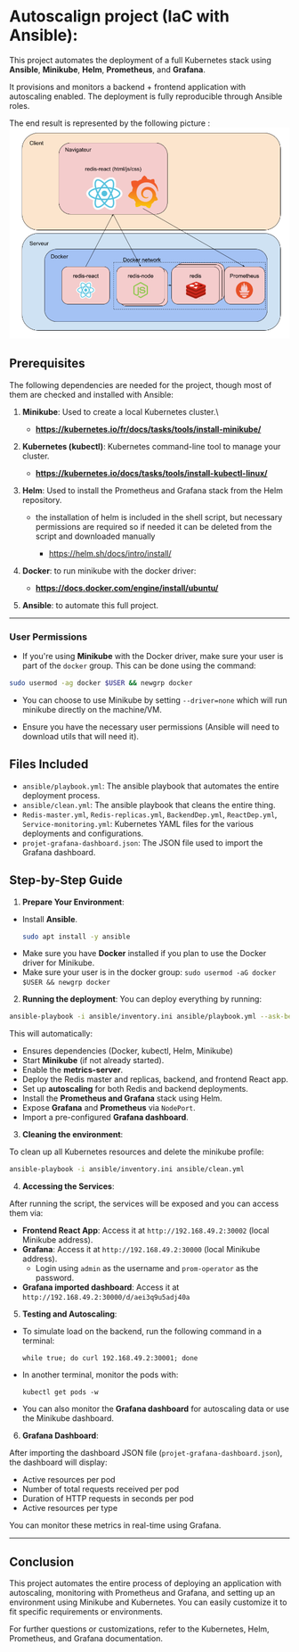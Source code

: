 # Autoscalign project (IaC with Ansible):

This project automates the deployment of a full Kubernetes stack using **Ansible**, **Minikube**, **Helm**, **Prometheus**, and **Grafana**.

It provisions and monitors a backend + frontend application with autoscaling enabled.
The deployment is fully reproducible through Ansible roles.


The end result is represented by the following picture : 
![architecture](Architecture.png)

## Prerequisites

The following dependencies are needed for the project, though most of them are checked and installed with Ansible:

1. **Minikube**: Used to create a local Kubernetes cluster.\
   - **https://kubernetes.io/fr/docs/tasks/tools/install-minikube/**
     
2. **Kubernetes (kubectl)**: Kubernetes command-line tool to manage your cluster.

   - **https://kubernetes.io/docs/tasks/tools/install-kubectl-linux/**

3. **Helm**: Used to install the Prometheus and Grafana stack from the Helm repository.
    - the installation of helm is included in the shell script, but necessary permissions are required so if needed it can be deleted from the script and downloaded manually

       - https://helm.sh/docs/intro/install/
4. **Docker**: to run minikube with the docker driver:
    - **https://docs.docker.com/engine/install/ubuntu/**
5. **Ansible**: to automate this full project.
---
### User Permissions

- If you're using **Minikube** with the Docker driver, make sure your user is part of the `docker` group. This can be done using the command:

```bash
sudo usermod -ag docker $USER && newgrp docker
```

- You can choose to use Minikube by setting `--driver=none` which will run minikube directly on the machine/VM.

- Ensure you have the necessary user permissions (Ansible will need to download utils that will need it).

## Files Included

- `ansible/playbook.yml`: The ansible playbook that automates the entire deployment process.
- `ansible/clean.yml`: The ansible playbook that cleans the entire thing.
- `Redis-master.yml`, `Redis-replicas.yml`, `BackendDep.yml`, `ReactDep.yml`, `Service-monitoring.yml`: Kubernetes YAML files for the various deployments and configurations.
- `projet-grafana-dashboard.json`: The JSON file used to import the Grafana dashboard.

## Step-by-Step Guide

1. **Prepare Your Environment**:

 - Install **Ansible**.
	```bash
	sudo apt install -y ansible
	```
 - Make sure you have **Docker** installed if you plan to use the Docker driver for Minikube.
 - Make sure your user is in the docker group: `sudo usermod -aG docker $USER && newgrp docker`
2. **Running the deployment**:
 You can deploy everything by running:
```bash
ansible-playbook -i ansible/inventory.ini ansible/playbook.yml --ask-become-pass
```
 This will automatically:

 - Ensures dependencies (Docker, kubectl, Helm, Minikube)
 - Start **Minikube** (if not already started).
 - Enable the **metrics-server**.
 - Deploy the Redis master and replicas, backend, and frontend React app.
 - Set up **autoscaling** for both Redis and backend deployments.
 - Install the **Prometheus and Grafana** stack using Helm.
 - Expose **Grafana** and **Prometheus** via `NodePort`.
 - Import a pre-configured **Grafana dashboard**.
 
3. **Cleaning the environment**:

To clean up all Kubernetes resources and delete the minikube profile: 
```bash
ansible-playbook -i ansible/inventory.ini ansible/clean.yml
```
4. **Accessing the Services**:

After running the script, the services will be exposed and you can access them via:

- **Frontend React App**: Access it at `http://192.168.49.2:30002` (local Minikube address).
- **Grafana**: Access it at `http://192.168.49.2:30000` (local Minikube address).
  - Login using `admin` as the username and `prom-operator` as the password.
- **Grafana imported dashboard**: Access it at `http://192.168.49.2:30000/d/aei3q9u5adj40a`

5. **Testing and Autoscaling**:

- To simulate load on the backend, run the following command in a terminal:
  ```
  while true; do curl 192.168.49.2:30001; done
  ```
- In another terminal, monitor the pods with:
  ```
  kubectl get pods -w
  ```
- You can also monitor the **Grafana dashboard** for autoscaling data or use the Minikube dashboard.

6. **Grafana Dashboard**:

After importing the dashboard JSON file (`projet-grafana-dashboard.json`), the dashboard will display:
- Active resources per pod
- Number of total requests received per pod
- Duration of HTTP requests in seconds per pod
- Active resources per type

You can monitor these metrics in real-time using Grafana.

---

## Conclusion

This project automates the entire process of deploying an application with autoscaling, monitoring with Prometheus and Grafana, and setting up an environment using Minikube and Kubernetes. You can easily customize it to fit specific requirements or environments.

For further questions or customizations, refer to the Kubernetes, Helm, Prometheus, and Grafana documentation.
